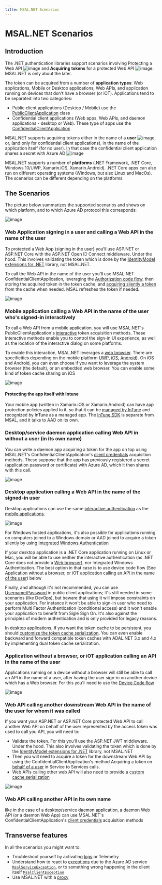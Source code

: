 ```yaml
---
title: MSAL.NET Scenarios
---
```


# MSAL.NET Scenarios

## Introduction

The .NET authentication libraries support scenarios involving Protecting a Web API ![image](https://user-images.githubusercontent.com/13203188/44856754-0c993480-ac23-11e8-82ef-e0eaa586b9c8.png) and **Acquiring tokens** for a protected Web API ![image](https://user-images.githubusercontent.com/13203188/44856748-060abd00-ac23-11e8-8b69-cbe928bec23c.png). MSAL.NET is only about the later. 

The token can be acquired from a number of **application types**: Web applications, Mobile or Desktop applications, Web APIs, and application running on devices that don't have a browser (or iOT). Applications tend to be separated into two categories:

- Public client applications (Desktop / Mobile) use the [PublicClientApplication](Client-Applications#public-client-and-confidential-client-applications) class
- Confidential client applications (Web apps, Web APIs, and daemon applications - desktop or Web). These type of apps use the [ConfidentialClientApplication](Client-Applications#public-client-and-confidential-client-applications)

MSAL.NET supports acquiring tokens either in the name of a **user** ![image](https://user-images.githubusercontent.com/13203188/44856646-c93ec600-ac22-11e8-85d0-12eaa505b123.png), or, (and only for confidential client applications), in the name of the application itself (for no user). In that case the confidential client application shares a secret with Azure AD ![image](https://user-images.githubusercontent.com/13203188/44856653-cd6ae380-ac22-11e8-95d7-52527361ff89.png)

MSAL.NET supports a number of **platforms** (.NET Framework, .NET Core, Windows 10/UWP, Xamarin.iOS, Xamarin.Android). .NET Core apps can also run on different operating systems (Windows, but also Linux and MacOs). The scenarios can be different depending on the platforms

## The Scenarios

The picture below summarizes the supported scenarios and shows on which platform, and to which Azure AD protocol this corresponds:

![image](https://user-images.githubusercontent.com/13203188/44857925-ad88ef00-ac25-11e8-8ef1-b9fca3671323.png)

### Web Application signing in a user and calling a Web API in the name of the user

To protected a Web App (signing in the user) you'll use ASP.NET or ASP.NET Core with the ASP.NET Open ID Connect middleware. Under the hood. This involves validating the token which is done by the [IdentityModel extensions for .NET](https://github.com/AzureAD/azure-activedirectory-identitymodel-extensions-for-dotnet/wiki) library, not MSAL.NET.

To call the Web API in the name of the user you'll use MSAL.NET ConfidentialClientApplication, leveraging the [Authorization code flow](Acquiring-tokens-with-authorization-codes-on-web-apps), then storing the acquired token in the token cache, and [acquiring silently a token](https://github.com/AzureAD/microsoft-authentication-library-for-dotnet/wiki/AcquireTokenSilentAsync-using-a-cached-token#recommended-call-pattern-in-web-apps-using-the-authorization-code-flow-to-authenticate-the-user) from the cache when needed. MSAL refreshes the token if needed.

![image](https://user-images.githubusercontent.com/13203188/44857464-b6c58c00-ac24-11e8-9509-103ada932b09.png)

### Mobile application calling a Web API in the name of the user who's signed-in interactively

To call a Web API from a mobile application, you will use MSAL.NET's PublicClientApplication's [interactive](../acquiring-tokens/desktop-mobile/acquiring-tokens-interactively.md) token acquisition methods. These interactive methods enable you to control the sign-in UI experience, as well as the location of the interactive dialog on some platforms.

To enable this interaction, MSAL.NET leverages a [web browser](/azure/active-directory/develop/msal-net-web-browsers). There are specificities depending on the mobile platform [UWP](../acquiring-tokens/desktop-mobile/uwp.md), [iOS](/azure/active-directory/develop/msal-net-xamarin-ios-considerations), [Android](/azure/active-directory/develop/msal-net-xamarin-android-considerations)). On iOS and Android, you can even choose if you want to leverage the system browser (the default), or an embedded web browser. You can enable some kind of token cache sharing on iOS

![image](https://user-images.githubusercontent.com/13203188/44857487-c2b14e00-ac24-11e8-95bc-55d559c7c17b.png)

#### Protecting the app itself with Intune

Your mobile app (written in Xamarin.iOS or Xamarin.Android) can have app protection policies applied to it, so that it can be [managed by InTune](/intune/app-sdk) and recognized by InTune as a managed app. The [InTune SDK](/intune/app-sdk-get-started) is separate from MSAL, and it talks to AAD on its own.

### Desktop/service daemon application calling Web API in without a user (in its own name)

You can write a daemon app acquiring a token for the app on top using MSAL.NET's ConfidentialClientApplication's [client credentials](../acquiring-tokens/web-apps-apis/client-credential-flows.md) acquisition methods. These suppose that the app has previously registered a secret (application password or certificate) with Azure AD, which it then shares with this call.

![image](https://user-images.githubusercontent.com/13203188/44857500-ccd34c80-ac24-11e8-8438-be5e329c6126.png)

### Desktop application calling a Web API in the name of the signed-in user

Desktop applications can use the same [interactive authentication](https://aka.ms/msal-net-acquire-token-interactively) as the [mobile applications](#mobile-application-calling-a-web-api-in-the-name-of-the-user-whos-signed-in-interactively).

![image](https://user-images.githubusercontent.com/13203188/44857519-d52b8780-ac24-11e8-943c-684b3e9114ce.png)

For Windows hosted applications, it's also possible for applications running on computers joined to a Windows domain or AAD joined to acquire a token silently by using [Integrated Windows Authentication](https://aka.ms/msal-net-iwa)

If your desktop application is a .NET Core application running on Linux or Mac, you will be able to use neither the interactive authentication (as .NET Core does not provide a [Web browser](/azure/active-directory/develop/msal-net-web-browsers)), nor Integrated Windows Authentication. The best option in that case is to use device code flow (See [Application without a browser, or iOT application calling an API in the name of the user](#application-without-a-browser-or-iot-application-calling-an-api-in-the-name-of-the-user)) below

Finally, and although it's not recommended, you can use [Username/Password](../acquiring-tokens/desktop-mobile/username-password-authentication.md) in public client applications; It's still needed in some scenarios (like DevOps), but beware that using it will impose constraints on your application. For instance it won't be able to sign-in user who need to perform Multi Factor Authentication (conditional access) and it won't enable your application to benefit from Sigle Sign On. It's also against the principles of modern authentication and is only provided for legacy reasons.

In desktop applications, if you want the token cache to be persistent, you should [customize the token cache serialization](/azure/active-directory/develop/msal-net-token-cache-serialization). You can even enable backward and forward compatible token caches with ADAL.NET 3.x and 4.x by implementing dual token cache serialization.

### Application without a browser, or iOT application calling an API in the name of the user

Applications running on a device without a browser will still be able to call an API in the name of a user, after having the user sign-in on another device which has a Web browser. For this you'll need to use the [Device Code flow](../acquiring-tokens/desktop-mobile/device-code-flow.md)

![image](https://user-images.githubusercontent.com/13203188/44857536-dbb9ff00-ac24-11e8-9d03-37b06bd36a5b.png)

### Web API calling another downstream Web API in the name of the user for whom it was called

If you want your ASP.NET or ASP.NET Core protected Web API to call another Web API on behalf of the user represented by the access token was used to call you API, you will need to:

- Validate the token. For this you'll use the ASP.NET JWT middleware. Under the hood. This also involves validating the token which is done by the [IdentityModel extensions for .NET](https://github.com/AzureAD/azure-activedirectory-identitymodel-extensions-for-dotnet/wiki) library, not MSAL.NET
- Then you will need to acquire a token for the downstream Web API by using the ConfidentialClientApplication's method Acquiring a token on [behalf of a user](on-behalf-of) in Service to Services calls.
- Web APIs calling other web API will also need to provide a [custom cache serialization](token-cache-serialization#token-cache-for-a-web-app-confidential-client-application)

![image](https://user-images.githubusercontent.com/13203188/44857544-dfe61c80-ac24-11e8-8682-f697d6fe07c6.png)

### Web API calling another API in its own name

like in the case of a desktop/service daemon application, a daemon Web API (or a daemon Web App) can use MSAL.NET's ConfidentialClientApplication's [client credentials](Client-credential-flows) acquisition methods

## Transverse features

In all the scenarios you might want to:

- Troubleshoot yourself by activating [logs](../advanced/logging.md) or Telemetry
- Understand how to react to [exceptions](../advanced/exceptions/index.md) due to the Azure AD service [`MsalServiceException`](/dotnet/api/microsoft.identity.client.msalserviceexception?view=azure-dotnet-preview#fields), or to something wrong happening in the client itself [`MsalClientException`](/dotnet/api/microsoft.identity.client.msalclientexception?view=azure-dotnet-preview#fields)
- Use MSAL.NET with a [proxy](../advanced/httpclient.md)
